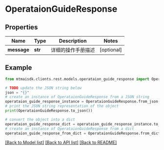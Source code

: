 # OperataionGuideResponse


## Properties

Name | Type | Description | Notes
------------ | ------------- | ------------- | -------------
**message** | **str** | 详细的操作手册描述 | [optional] 

## Example

```python
from mtmaisdk.clients.rest.models.operataion_guide_response import OperataionGuideResponse

# TODO update the JSON string below
json = "{}"
# create an instance of OperataionGuideResponse from a JSON string
operataion_guide_response_instance = OperataionGuideResponse.from_json(json)
# print the JSON string representation of the object
print(OperataionGuideResponse.to_json())

# convert the object into a dict
operataion_guide_response_dict = operataion_guide_response_instance.to_dict()
# create an instance of OperataionGuideResponse from a dict
operataion_guide_response_from_dict = OperataionGuideResponse.from_dict(operataion_guide_response_dict)
```
[[Back to Model list]](../README.md#documentation-for-models) [[Back to API list]](../README.md#documentation-for-api-endpoints) [[Back to README]](../README.md)


